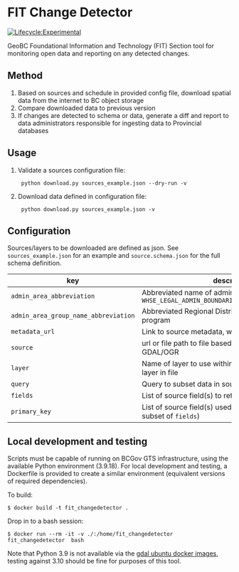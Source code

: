 # FIT Change Detector 

[![Lifecycle:Experimental](https://img.shields.io/badge/Lifecycle-Experimental-339999)](https://github.com/bcgov/repomountie/blob/master/doc/lifecycle-badges.md)

GeoBC Foundational Information and Technology (FIT) Section tool for monitoring open data and reporting on any detected changes.

## Method

1. Based on sources and schedule in provided config file, download spatial data from the internet to BC object storage
2. Compare downloaded data to previous version
3. If changes are detected to schema or data, generate a diff and report to data administrators responsible for ingesting data to Provincial databases

## Usage

1. Validate a sources configuration file:
	
		python download.py sources_example.json --dry-run -v

2. Download data defined in configuration file:

		python download.py sources_example.json -v


## Configuration

Sources/layers to be downloaded are defined as json. See `sources_example.json` for an example and `source.schema.json` for the full schema definition.

| key                                | description |
|--------------                      |-------------|
| `admin_area_abbreviation`            | Abbreviated name of admin area, taken from `WHSE_LEGAL_ADMIN_BOUNDARIES.ABMS_MUNICIPALITIES_SP` |
| `admin_area_group_name_abbreviation` | Abbreviated Regional District initials, as used by DRA program |
| `metadata_url`                       | Link to source metadata, where available |
| `source`                             | url or file path to file based source, format readable by GDAL/OGR |
| `layer`                              | Name of layer to use within source, default is first layer in file |
| `query`                              | Query to subset data in source/layer (OGR SQL) |
| `fields`                             | List of source field(s) to retain in the download |
| `primary_key`                        | List of source field(s) used as primary key (must be a subset of `fields`)|


## Local development and testing

Scripts must be capable of running on BCGov GTS infrastructure, using the available Python environment (3.9.18).
For local development and testing, a Dockerfile is provided to create a similar environment (equivalent versions of required dependencies).

To build:

	$ docker build -t fit_changedetector .

Drop in to a bash session:

	$ docker run --rm -it -v ./:/home/fit_changedetector fit_changedetector  bash	

Note that Python 3.9 is not available via the [gdal ubuntu docker images](https://github.com/OSGeo/gdal/tree/master/docker#small-ghcrioosgeogdalubuntu-small-latest), testing against 3.10 should be fine for purposes of this tool.